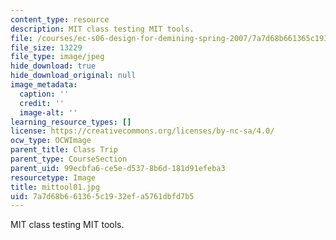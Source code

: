 ```yaml
---
content_type: resource
description: MIT class testing MIT tools.
file: /courses/ec-s06-design-for-demining-spring-2007/7a7d68b661365c1932efa5761dbfd7b5_mittool01.jpg
file_size: 13229
file_type: image/jpeg
hide_download: true
hide_download_original: null
image_metadata:
  caption: ''
  credit: ''
  image-alt: ''
learning_resource_types: []
license: https://creativecommons.org/licenses/by-nc-sa/4.0/
ocw_type: OCWImage
parent_title: Class Trip
parent_type: CourseSection
parent_uid: 99ecbfa6-ce5e-d537-8b6d-181d91efeba3
resourcetype: Image
title: mittool01.jpg
uid: 7a7d68b6-6136-5c19-32ef-a5761dbfd7b5
---
```

MIT class testing MIT tools.